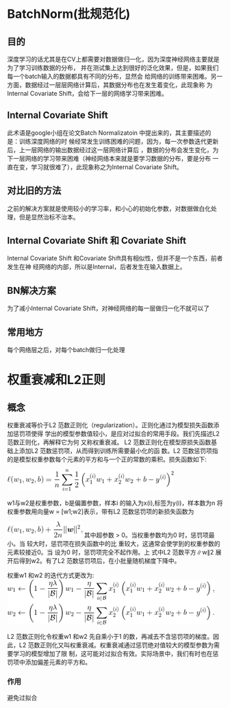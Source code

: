 # BatchNorm(批规范化)
## 目的
深度学习的话尤其是在CV上都需要对数据做归一化，因为深度神经网络主要就是为了学习训练数据的分布，
并在测试集上达到很好的泛化效果，但是，如果我们每一个batch输入的数据都具有不同的分布，显然会
给网络的训练带来困难。另一方面，数据经过一层层网络计算后，其数据分布也在发生着变化，此现象称
为Internal Covariate Shift，会给下一层的网络学习带来困难。

## Internal Covariate Shift
此术语是google小组在论文Batch Normalizatoin 中提出来的，其主要描述的是：训练深度网络的时
候经常发生训练困难的问题，因为，每一次参数迭代更新后，上一层网络的输出数据经过这一层网络计算后
，数据的分布会发生变化，为下一层网络的学习带来困难（神经网络本来就是要学习数据的分布，要是分布
一直在变，学习就很难了），此现象称之为Internal Covariate Shift。

## 对比旧的方法
之前的解决方案就是使用较小的学习率，和小心的初始化参数，对数据做白化处理，但是显然治标不治本。

## Internal Covariate Shift 和 Covariate Shift
Internal Covariate Shift 和Covariate Shift具有相似性，但并不是一个东西，前者发生在神
经网络的内部，所以是Internal，后者发生在输入数据上。

## BN解决方案
为了减小Internal Covariate Shift，对神经网络的每一层做归一化不就可以了

## 常用地方
每个网络层之后，对每个batch做归一化处理

# 权重衰减和L2正则
## 概念
权重衰减等价于L2 范数正则化（regularization）。正则化通过为模型损失函数添加惩罚项使得
学出的模型参数值较小，是应对过拟合的常⽤⼿段。我们先描述L2 范数正则化，再解释它为何
⼜称权重衰减。
L2 范数正则化在模型原损失函数基础上添加L2 范数惩罚项，从而得到训练所需要最小化的函
数。L2 范数惩罚项指的是模型权重参数每个元素的平⽅和与⼀个正的常数的乘积。损失函数如下:

![损失函数](../img/网络结构/L2_loss_func.gif)

w1与w2是权重参数，b是偏置参数，样本i 的输⼊为x(i),标签为y(i)，样本数为n
将权重参数⽤向量w = [w1;w2]表示，带有L2 范数惩罚项的新损失函数为

![L2范数+损失函数](../img/网络结构/L2&loss_func.gif)
其中超参数 > 0。当权重参数均为0 时，惩罚项最小。当 较⼤时，惩罚项在损失函数中的⽐
重较⼤，这通常会使学到的权重参数的元素较接近0。当 设为0 时，惩罚项完全不起作⽤。上
式中L2 范数平⽅∥w∥2 展开后得到w2。有了L2 范数惩罚项后，在小批量随机梯度下降中。

权重w1 和w2 的迭代⽅式更改为:
![w1w2迭代](../img/网络结构/w1&w2迭代方式.gif)

L2 范数正则化令权重w1 和w2 先⾃乘小于1 的数，再减去不含惩罚项的梯度。因此，L2
范数正则化⼜叫权重衰减。权重衰减通过惩罚绝对值较⼤的模型参数为需要学习的模型增加了限
制，这可能对过拟合有效。实际场景中，我们有时也在惩罚项中添加偏差元素的平⽅和。

### 作用
避免过拟合